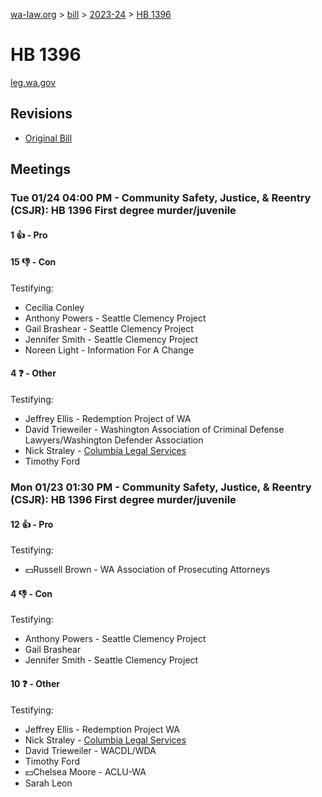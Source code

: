 [wa-law.org](/) > [bill](/bill/) > [2023-24](/bill/2023-24/) > [HB 1396](/bill/2023-24/hb/1396/)

# HB 1396
[leg.wa.gov](https://app.leg.wa.gov/billsummary?BillNumber=1396&Year=2023&Initiative=false)

## Revisions
* [Original Bill](1/)

## Meetings
### Tue 01/24 04:00 PM - Community Safety, Justice, & Reentry (CSJR): HB 1396 First degree murder/juvenile
#### 1 👍 - Pro

#### 15 👎 - Con
Testifying:
* Cecilia Conley
* Anthony Powers - Seattle Clemency Project
* Gail Brashear - Seattle Clemency Project
* Jennifer Smith - Seattle Clemency Project
* Noreen Light - Information For A Change

#### 4 ❓ - Other
Testifying:
* Jeffrey Ellis - Redemption Project of WA
* David Trieweiler - Washington Association of Criminal Defense Lawyers/Washington Defender Association
* Nick Straley - [Columbia Legal Services](/org/columbia_legal_services/)
* Timothy Ford

### Mon 01/23 01:30 PM - Community Safety, Justice, & Reentry (CSJR): HB 1396 First degree murder/juvenile
#### 12 👍 - Pro
Testifying:
* 💵Russell Brown - WA Association of Prosecuting Attorneys

#### 4 👎 - Con
Testifying:
* Anthony Powers - Seattle Clemency Project
* Gail Brashear
* Jennifer Smith - Seattle Clemency Project

#### 10 ❓ - Other
Testifying:
* Jeffrey Ellis - Redemption Project WA
* Nick Straley - [Columbia Legal Services](/org/columbia_legal_services/)
* David Trieweiler - WACDL/WDA
* Timothy Ford
* 💵Chelsea Moore - ACLU-WA
* Sarah Leon
